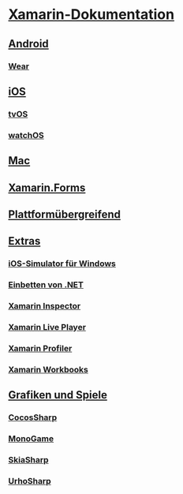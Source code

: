 # [Xamarin-Dokumentation](index.md)
## [Android](android/index.yml)
### [Wear](android/wear/index.md)
## [iOS](ios/index.yml)
### [tvOS](ios/tvos/index.md)
### [watchOS](ios/watchos/index.md)
## [Mac](mac/index.yml)
## [Xamarin.Forms](xamarin-forms/index.yml)
## [Plattformübergreifend](cross-platform/index.yml)
## [Extras](tools/index.yml)
### [iOS-Simulator für Windows](tools/ios-simulator.md)
### [Einbetten von .NET](tools/dotnet-embedding/index.md)
### [Xamarin Inspector](tools/inspector/index.md)
### [Xamarin Live Player](tools/live-player/index.md)
### [Xamarin Profiler](tools/profiler/index.md)
### [Xamarin Workbooks](tools/workbooks/index.md)
## [Grafiken und Spiele](graphics-games/index.yml)
### [CocosSharp](graphics-games/cocossharp/index.md)
### [MonoGame](graphics-games/monogame/index.md)
### [SkiaSharp](graphics-games/skiasharp/index.md)
### [UrhoSharp](graphics-games/urhosharp/index.md)
